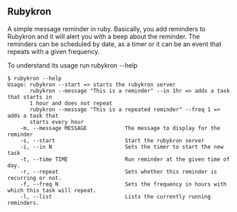 Rubykron
--------

A simple message reminder in ruby. Basically, you add reminders to Rubykron and it will alert you with a
beep about the reminder. The reminders can be scheduled by date, as a timer or it can be an event that
repeats with a given frequency.

To understand its usage run rubykron --help

```
$ rubykron --help
Usage: rubykron --start => starts the rubykron server
       rubykron --message "This is a reminder" --in 1hr => adds a task that starts in
       1 hour and does not repeat
       rubykron --message "This is a repeated reminder" --freq 1 => adds a task that
       starts every hour
    -m, --message MESSAGE            The message to display for the reminder
    -s, --start                      Start the rubykron server
    -i, --in N                       Sets the timer to start the new task
    -t, --time TIME                  Run reminder at the given time of day.
    -r, --repeat                     Sets whether this reminder is recurring or not.
    -f, --freq N                     Sets the frequency in hours with which this task will repeat.
    -l, --list                       Lists the currently running reminders.
```